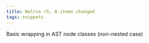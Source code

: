```yaml
---
title: Walrus r5, 8 items changed
tags: snippets
---
```


Basic wrapping in AST node classes (non-nested case)
